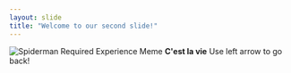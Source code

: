 ```yaml
---
layout: slide
title: "Welcome to our second slide!"
---
```

![Spiderman Required Experience Meme](https://i.redd.it/kw40iq389cc21.jpg)
**C'est la vie** 
Use left arrow to go back!
